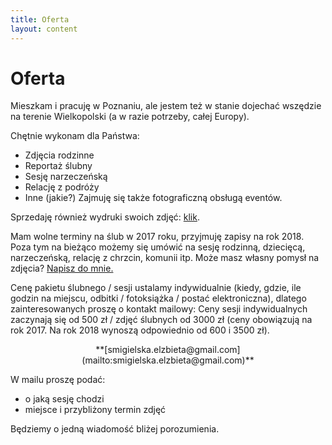 ```yaml
---
title: Oferta
layout: content
---
```

Oferta
============
Mieszkam i pracuję w Poznaniu, ale jestem też w stanie dojechać wszędzie na terenie Wielkopolski (a w razie potrzeby, całej Europy). 


Chętnie wykonam dla Państwa:
- Zdjęcia rodzinne 
- Reportaż ślubny
- Sesję narzeczeńską
- Relację z podróży
- Inne (jakie?)
Zajmuję się także fotograficzną obsługą eventów. 
 
 
Sprzedaję również wydruki swoich zdjęć: [klik](http://sklep.niesmigielska.com).   
 
 
Mam wolne terminy na ślub w 2017 roku, przyjmuję zapisy na rok 2018. 
Poza tym na bieżąco możemy się umówić na sesję rodzinną, dziecięcą, narzeczeńską, relację z chrzcin, komunii itp. 
Może masz własny pomysł na zdjęcia? [Napisz do mnie.](mailto:smigielska.elzbieta@gmail.com)
 
 
Cenę pakietu ślubnego / sesji ustalamy indywidualnie (kiedy, gdzie, ile godzin na miejscu, odbitki / fotoksiążka / postać elektroniczna), dlatego zainteresowanych proszę o kontakt mailowy: 
Ceny sesji indywidualnych zaczynają się od 500 zł / zdjęć ślubnych od 3000 zł (ceny obowiązują na rok 2017. Na rok 2018  wynoszą odpowiednio od 600 i 3500 zł). 


<p><center>**[smigielska.elzbieta@gmail.com](mailto:smigielska.elzbieta@gmail.com)**</center></p>
 
 
W mailu proszę podać:
- o jaką sesję chodzi
- miejsce i przybliżony termin zdjęć
 
 
Będziemy o jedną wiadomość bliżej porozumienia. 
